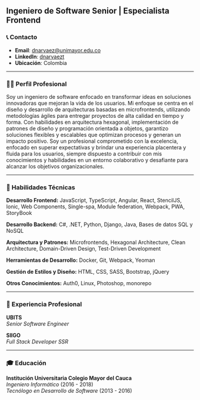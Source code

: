 ## Ingeniero de Software Senior | Especialista Frontend

### 📞 Contacto

- **Email**: dnarvaez@unimayor.edu.co
- **LinkedIn**: [dnarvaezt](https://www.linkedin.com/in/dnarvaezt)
- **Ubicación**: Colombia

---

### 🧑‍💼 Perfil Profesional

Soy un ingeniero de software enfocado en transformar ideas en soluciones innovadoras que mejoran la vida de los usuarios. Mi enfoque se centra en el diseño y desarrollo de arquitecturas basadas en microfrontends, utilizando metodologías ágiles para entregar proyectos de alta calidad en tiempo y forma. Con habilidades en arquitectura hexagonal, implementación de patrones de diseño y programación orientada a objetos, garantizo soluciones flexibles y escalables que optimizan procesos y generan un impacto positivo. Soy un profesional comprometido con la excelencia, enfocado en superar expectativas y brindar una experiencia placentera y fluida para los usuarios, siempre dispuesto a contribuir con mis conocimientos y habilidades en un entorno colaborativo y desafiante para alcanzar los objetivos organizacionales.

---

### 🔧 Habilidades Técnicas

**Desarrollo Frontend:** JavaScript, TypeScript, Angular, React, StencilJS, Ionic, Web Components, Single-spa, Module
federation, Webpack, PWA, StoryBook

**Desarrollo Backend:** C#, .NET, Python, Django, Java, Bases de datos SQL y NoSQL

**Arquitectura y Patrones:** Microfrontends, Hexagonal Architecture, Clean Architecture, Domain-Driven
Design, Test-Driven Development

**Herramientas de Desarrollo:** Docker, Git, Webpack, Yeoman

**Gestión de Estilos y Diseño:** HTML, CSS, SASS, Bootstrap, jQuery

**Otros Conocimientos:** Auth0, Linux, Photoshop, monorepo

---

### 🌟 Experiencia Profesional

**UBITS**  
*Senior Software Engineer*    

**SIIGO**  
*Full Stack Developer SSR*  

---

### 🎓 Educación

**Institución Universitaria Colegio Mayor del Cauca**  
*Ingeniero Informático* (2016 - 2018)  
*Tecnólogo en Desarrollo de Software* (2013 - 2016)
